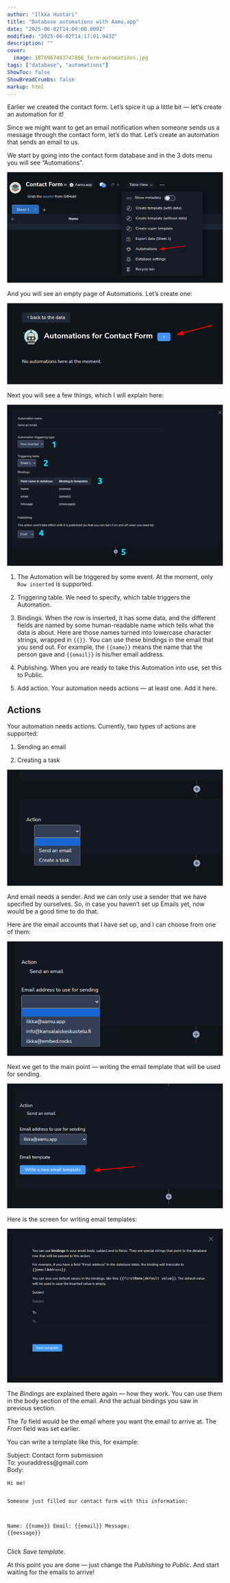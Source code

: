 ```yaml
---
author: "Ilkka Huotari"
title: "Database automations with Aamu.app"
date: "2025-06-02T14:00:00.000Z"
modified: "2025-06-02T14:17:01.943Z"
description: ""
cover:
  image: 1876967483747866_form-automations.jpg
tags: ["database", "automations"]
ShowToc: false
ShowBreadCrumbs: false
markup: html
---
```


<p>Earlier we created the contact form. Let’s spice it up a little bit — let’s create an automation for it! </p><p>Since we might want to get an email notification when someone sends us a message through the contact form, let’s do that. Let’s create an automation that sends an email to us.</p><p>We start by going into the contact form database and in the 3 dots menu you will see “Automations”.</p><img src="7420228804252829_image.png" style="width: auto;" id="af5aed3b-5e86-435a-a07f-d8a0aac7c0dd"><p>And you will see an empty page of Automations. Let’s create one:</p><img src="4936701324363928_image.png" style="width: auto;" id="e07afaab-6184-4f59-9447-42a1daf1fa85"><p>Next you will see a few things, which I will explain here:</p><img src="7025607155218934_image.png" style="width: auto;" id="00977def-cb73-4142-a35b-7692167fa8ff"><ol><li><p>The Automation will be triggered by some event. At the moment, only <code>Row inserted</code> is supported.</p></li><li><p>Triggering table. We need to specify, which table triggers the Automation.</p></li><li><p>Bindings. When the row is inserted, it has some data, and the different fields are named by some human-readable name which tells what the data is about. Here are those names turned into lowercase character strings, wrapped in <code>{{}}</code>. You can use these bindings in the email that you send out. For example, the <code>{{name}}</code> means the name that the person gave and <code>{{email}}</code> is his/her email address.</p></li><li><p>Publishing. When you are ready to take this Automation into use, set this to Public.</p></li><li><p>Add action. Your automation needs actions — at least one. Add it here.</p></li></ol><h2>Actions</h2><p>Your automation needs actions. Currently, two types of actions are supported: </p><ol><li><p>Sending an email</p></li><li><p>Creating a task</p></li></ol><img src="1053436805041612_image.png" style="width: auto;" id="a4165404-d25c-4644-a22f-3c6ce650af52"><p>And email needs a sender. And we can only use a sender that we have specified by ourselves. So, in case you haven’t set up Emails yet, now would be a good time to do that.</p><p>Here are the email accounts that I have set up, and I can choose from one of them:</p><img src="828084629582877_image.png" style="width: auto;" id="3566e9a6-7acd-47e6-a39f-8fe7376ccab0"><p>Next we get to the main point — writing the email template that will be used for sending.</p><img src="9829828685067728_image.png" style="width: auto;" id="7d779717-651d-4a53-9aa4-397877c13371"><p>Here is the screen for writing email templates:</p><img src="7275838054860435_image.png" style="width: auto;" id="a408b2c6-85ac-48ec-8156-10bd5a581947"><p>The <em>Bindings</em> are explained there again — how they work. You can use them in the body section of the email. And the actual bindings you saw in previous section.</p><p>The <em>To</em> field would be the email where you want the email to arrive at. The <em>From</em> field was set earlier.</p><p>You can write a template like this, for example:</p><p>Subject: Contact form submission<br>To: youraddress@gmail.com<br>Body:</p><pre><code class="language-html">Hi me!

Someone just filled our contact form with this information:

Name: {{name}}
Email: {{email}}
Message: {{message}}</code></pre><p>Click <em>Save template</em>.</p><p>At this point you are done — just change the <em>Publishing</em> to <em>Public</em>. And start waiting for the emails to arrive!</p><p></p>